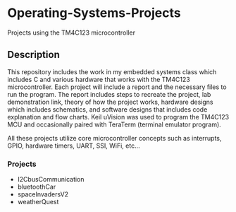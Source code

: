 # Operating-Systems-Projects
Projects using the TM4C123 microcontroller

## Description
This repository includes the work in my embedded systems class which includes C and various hardware that works with the TM4C123 microcontroller. Each project will include a report and the necessary files to run the program. The report includes steps to recreate the project, lab demonstration link, theory of how the project works, hardware designs which includes schematics, and software designs that includes code explanation and flow charts. Keil uVision was used to program the TM4C123 MCU and occasionally paired with TeraTerm (terminal emulator program).

All these projects utilize core microcontroller concepts such as interrupts, GPIO, hardware timers, UART, SSI, WiFi, etc...

### Projects
* I2CbusCommunication
* bluetoothCar
* spaceInvadersV2
* weatherQuest

